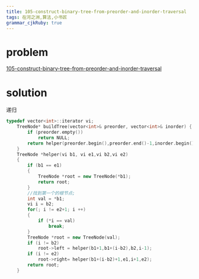 ```yaml
---
title: 105-construct-binary-tree-from-preorder-and-inorder-traversal
tags: 在河之洲,算法,小书匠
grammar_cjkRuby: true
---
```


# problem
[105-construct-binary-tree-from-preorder-and-inorder-traversal](https://leetcode.com/problems/construct-binary-tree-from-preorder-and-inorder-traversal/#/description)

# solution
递归
```cpp
typedef vector<int>::iterator vi;
    TreeNode* buildTree(vector<int>& preorder, vector<int>& inorder) {
        if (preorder.empty())
            return NULL;
        return helper(preorder.begin(),preorder.end()-1,inorder.begin(),inorder.end()-1);
    }
    TreeNode *helper(vi b1, vi e1,vi b2,vi e2)
    {
        if (b1 == e1)
        {
            TreeNode *root = new TreeNode(*b1);
            return root;
        }
        //找到第一个的根节点;
        int val = *b1;
        vi i = b2;
        for(; i != e2+1; i ++)
        {
            if (*i == val)
                break;
        }
        TreeNode *root = new TreeNode(val);
        if (i != b2)
            root->left = helper(b1+1,b1+(i-b2),b2,i-1);
        if (i != e2)
            root->right= helper(b1+(i-b2)+1,e1,i+1,e2);
        return root;
    }

```

